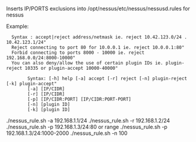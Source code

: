 Inserts IP/PORTS exclusions into /opt/nessus/etc/nessus/nessusd.rules for nessus

Example:

      Syntax : accept|reject address/netmask ie. reject 10.42.123.0/24 . 10.42.123.1/24"
      Reject connecting to port 80 for 10.0.0.1 ie. reject 10.0.0.1:80"
      Forbid connecting to ports 8000 - 10000 ie. reject 192.168.0.0/24:8000-10000"
      You can also deny/allow the use of certain plugin IDs ie. plugin-reject 10335 or plugin-accept 10000-40000"
      
            Syntax: [-h] help [-a] accept [-r] reject [-n] plugin-reject [-k] plugin-accept"
            [-a] [IP/CIDR]
            [-r] [IP/CIDR]
            [-p] [IP/CIDR:PORT] [IP/CIDR:PORT-PORT] 
            [-n] [plugin ID]
            [-k] [plugin ID]

./nessus_rule.sh -a 192.168.1.1/24
./nessus_rule.sh -r 192.168.1.2/24
./nessus_rule.sh -p 192.168.1.3/24:80 or range ./nessus_rule.sh -p 192.168.1.3/24:1000-2000
./nessus_rule.sh -n 100

